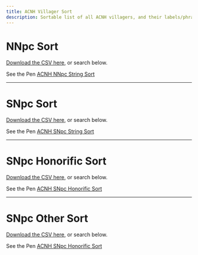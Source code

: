 ```yaml
---
title: ACNH Villager Sort
description: Sortable list of all ACNH villagers, and their labels/phrases.
---
```


<script async src="https://assets.codepen.io/assets/embed/ei.js"></script>

# NNpc Sort
[Download the CSV here](../../../assets/NNpc.csv), or search below.

<div id="container">
<p data-height="490" data-theme-id="24311" data-slug-hash="OJwwzjp" data-default-tab="result" data-user="inconsistent-dg" data-embed-version="2" class="codepen">See the Pen <a href="https://codepen.io/inconsistent-dg/pen/OJwwzjp">ACNH NNpc String Sort</a></p>
</div>

---

# SNpc Sort
[Download the CSV here](../../../assets/SNpcName.csv), or search below.

<div id="container">
<p data-height="530" data-theme-id="24311" data-slug-hash="GRBBxbg" data-default-tab="result" data-user="inconsistent-dg" data-embed-version="2" class="codepen">See the Pen <a href="https://codepen.io/inconsistent-dg/pen/GRBBxbg">ACNH SNpc String Sort</a></p>
</div>

---

# SNpc Honorific Sort
[Download the CSV here](../../../assets/SNpcHonorific.csv), or search below.

<div id="container">
<p data-height="530" data-theme-id="24311" data-slug-hash="oNMMdgR" data-default-tab="result" data-user="inconsistent-dg" data-embed-version="2" class="codepen">See the Pen <a href="https://codepen.io/inconsistent-dg/pen/oNMMdgR">ACNH SNpc Honorific Sort</a></p>
</div>

---

# SNpc Other Sort
[Download the CSV here](../../../assets/SNpcOther.csv), or search below.

<div id="container">
<p data-height="407" data-theme-id="24311" data-slug-hash="gOjjzaP" data-default-tab="result" data-user="inconsistent-dg" data-embed-version="2" class="codepen">See the Pen <a href="https://codepen.io/inconsistent-dg/pen/gOjjzaP">ACNH SNpc Honorific Sort</a></p>
</div>
